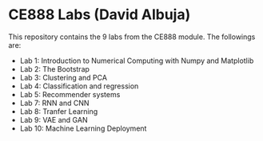 # CE888 Labs (David Albuja)

This repository contains the 9 labs from the CE888 module. The followings are:

* Lab 1: Introduction to Numerical Computing with Numpy and Matplotlib
* Lab 2: The Bootstrap
* Lab 3: Clustering and PCA
* Lab 4: Classification and regression
* Lab 5: Recommender systems
* Lab 7: RNN and CNN
* Lab 8: Tranfer Learning
* Lab 9: VAE and GAN
* Lab 10: Machine Learning Deployment
